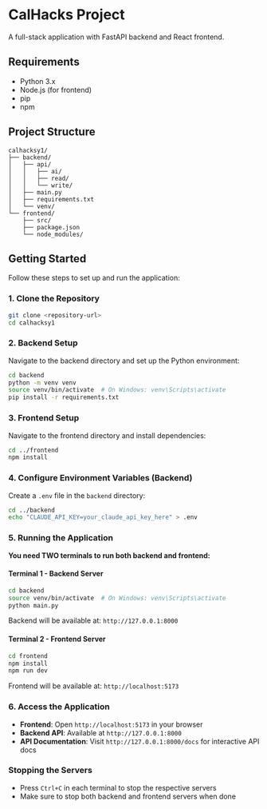 # CalHacks Project

A full-stack application with FastAPI backend and React frontend.

## Requirements

- Python 3.x
- Node.js (for frontend)
- pip
- npm

## Project Structure

```
calhacksy1/
├── backend/
│   ├── api/
│   │   ├── ai/
│   │   ├── read/
│   │   └── write/
│   ├── main.py
│   ├── requirements.txt
│   └── venv/
└── frontend/
    ├── src/
    ├── package.json
    └── node_modules/
```

## Getting Started

Follow these steps to set up and run the application:

### 1. Clone the Repository

```bash
git clone <repository-url>
cd calhacksy1
```

### 2. Backend Setup

Navigate to the backend directory and set up the Python environment:

```bash
cd backend
python -m venv venv
source venv/bin/activate  # On Windows: venv\Scripts\activate
pip install -r requirements.txt
```

### 3. Frontend Setup

Navigate to the frontend directory and install dependencies:

```bash
cd ../frontend
npm install
```

### 4. Configure Environment Variables (Backend)

Create a `.env` file in the `backend` directory:

```bash
cd ../backend
echo "CLAUDE_API_KEY=your_claude_api_key_here" > .env
```

### 5. Running the Application

**You need TWO terminals to run both backend and frontend:**

#### Terminal 1 - Backend Server
```bash
cd backend
source venv/bin/activate  # On Windows: venv\Scripts\activate
python main.py
```
Backend will be available at: `http://127.0.0.1:8000`

#### Terminal 2 - Frontend Server
```bash
cd frontend
npm install
npm run dev
```
Frontend will be available at: `http://localhost:5173`

### 6. Access the Application

- **Frontend**: Open `http://localhost:5173` in your browser
- **Backend API**: Available at `http://127.0.0.1:8000`
- **API Documentation**: Visit `http://127.0.0.1:8000/docs` for interactive API docs

### Stopping the Servers

- Press `Ctrl+C` in each terminal to stop the respective servers
- Make sure to stop both backend and frontend servers when done
